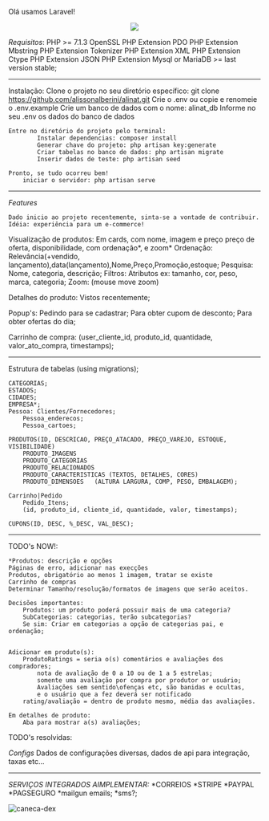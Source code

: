Olá usamos Laravel!
<p align="center"><img src="https://laravel.com/assets/img/components/logo-laravel.svg"></p>

*Requisitos*:
    PHP >= 7.1.3
    OpenSSL PHP Extension
    PDO PHP Extension
    Mbstring PHP Extension
    Tokenizer PHP Extension
    XML PHP Extension
    Ctype PHP Extension
    JSON PHP Extension
    Mysql or MariaDB >= last version stable;

-------------------

Instalação:
    Clone o projeto no seu diretório específico:
        git clone https://github.com/alissonalberini/alinat.git
        Crie o .env ou copie e renomeie o .env.example
        Crie um banco de dados com o nome: alinat_db
        Informe no seu .env os dados do banco de dados

	Entre no diretório do projeto pelo terminal:
            Instalar dependencias: composer install
            Generar chave do projeto: php artisan key:generate
            Criar tabelas no banco de dados: php artisan migrate
            Inserir dados de teste: php artisan seed

	Pronto, se tudo ocorreu bem!
        iniciar o servidor: php artisan serve

-------------------

*Features*

    Dado inicio ao projeto recentemente, sinta-se a vontade de contribuir.
    Idéia: experiência para um e-commerce!

Visualização de produtos:
    Em cards, com nome, imagem e preço preço de oferta, disponibilidade, com ordenação*, e zoom*
    Ordenação: Relevância(+vendido, lançamento),data(lançamento),Nome,Preço,Promoção,estoque;
    Pesquisa: Nome, categoria, descrição;
    Filtros: Atributos ex: tamanho, cor, peso, marca, categoria;
    Zoom: (mouse move zoom)

Detalhes do produto:
    Vistos recentemente;

Popup's: 
    Pedindo para se cadastrar;
    Para obter cupom de desconto;
    Para obter ofertas do dia;

Carrinho de compra:
    (user_cliente_id, produto_id, quantidade, valor_ato_compra, timestamps);

-------------------

Estrutura de tabelas (using migrations);
	
    CATEGORIAS;
    ESTADOS;
    CIDADES;
    EMPRESA*;
    Pessoa: Clientes/Fornecedores;
        Pessoa_enderecos;
        Pessoa_cartoes;

    PRODUTOS(ID, DESCRICAO, PREÇO_ATACADO, PREÇO_VAREJO, ESTOQUE, VISIBILIDADE)
        PRODUTO_IMAGENS
        PRODUTO_CATEGORIAS
        PRODUTO_RELACIONADOS
        PRODUTO_CARACTERISTICAS (TEXTOS, DETALHES, CORES)
        PRODUTO_DIMENSOES	(ALTURA LARGURA, COMP, PESO, EMBALAGEM);

    Carrinho|Pedido
        Pedido_Itens;
        (id, produto_id, cliente_id, quantidade, valor, timestamps);

    CUPONS(ID, DESC, %_DESC, VAL_DESC);

-------------------

TODO's NOW!:

    *Produtos: descrição e opções
    Páginas de erro, adicionar nas execções
    Produtos, obrigatório ao menos 1 imagem, tratar se existe
    Carrinho de compras
    Determinar Tamanho/resolução/formatos de imagens que serão aceitos.

    Decisões importantes:
        Produtos: um produto poderá possuir mais de uma categoria?
        SubCategorias: categorias, terão subcategorias?
        Se sim: Criar em categorias a opção de categorias pai, e ordenação;
     
        
    Adicionar em produto(s):
        ProdutoRatings = seria o(s) comentários e avaliações dos compradores;
            nota de avaliação de 0 a 10 ou de 1 a 5 estrelas;
            somente uma avaliação por compra por produtor or usuário;
            Avaliações sem sentido\ofenças etc, são banidas e ocultas, 
            e o usuário que a fez deverá ser notificado
        rating/avaliação = dentro de produto mesmo, média das avaliações.

    Em detalhes de produto:
        Aba para mostrar a(s) avaliações;

TODO's resolvidas:


*Configs*
    Dados de configurações diversas, dados de api para integração, taxas etc...

-------------------

*SERVIÇOS INTEGRADOS AIMPLEMENTAR:*
    *CORREIOS
    *STRIPE
    *PAYPAL
    *PAGSEGURO
    *mailgun emails;
    *sms?;


<div class="row gallery row text-center">
<img class="card-img-top img-responsive thumbnail zoom" src="{{asset('imgs/c-1.PNG')}}" alt="caneca-dex"/>